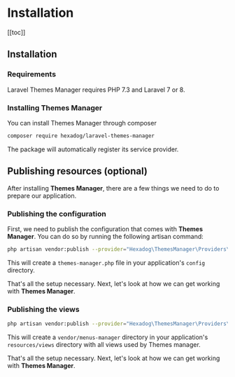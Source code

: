 # Installation

[[toc]]

## Installation

### Requirements
Laravel Themes Manager requires PHP 7.3 and Laravel 7 or 8.

### Installing Themes Manager
You can install Themes Manager through composer
```bash
composer require hexadog/laravel-themes-manager
```

The package will automatically register its service provider.

## Publishing resources (optional)

After installing **Themes Manager**, there are a few things we need to do to prepare our application.

### Publishing the configuration
First, we need to publish the configuration that comes with **Themes Manager**. You can do so by running the following artisan command:

```bash
php artisan vendor:publish --provider="Hexadog\ThemesManager\Providers\PackageServiceProvider" --tag=config
```

This will create a `themes-manager.php` file in your application's `config` directory.


That's all the setup necessary. Next, let's look at how we can get working with **Themes Manager**.

### Publishing the views

```bash
php artisan vendor:publish --provider="Hexadog\ThemesManager\Providers\PackageServiceProvider" --tag=views
```

This will create a `vendor/menus-manager` directory in your application's `resources/views` directory with all views used by Themes manager.

<div class="theme-default-content custom content__default"></div>
<div class="footer">That's all the setup necessary. Next, let's look at how we can get working with <strong>Themes Manager</strong>.</div>